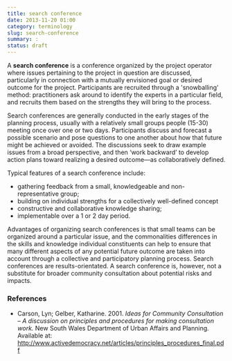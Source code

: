 ```yaml
---
title: search conference
date: 2013-11-20 01:00
category: terminology
slug: search-conference
summary: :
status: draft
---
```


A **search conference** is a conference organized by the project operator where issues pertaining to the project in question are discussed, particularly in connection with a mutually envisioned goal or desired outcome for the project. Participants are recruited through a 'snowballing' method: practitioners ask around to identify the experts in a particular field, and recruits them based on the strengths they will bring to the process.

Search conferences are generally conducted in the early stages of the planning process, usually with a relatively small groups people (15-30) meeting once over one or two days. Participants discuss and forecast a possible scenario and pose questions to one another about how that future might be achieved or avoided. The discussions seek to draw example issues from a broad perspective, and then ‘work backward’ to develop action plans toward realizing a desired outcome—as collaboratively defined.


Typical features of a search conference include:

* gathering feedback from a small, knowledgeable and non-representative group;
* building on individual strengths for a collectively well-defined concept
* constructive and collaborative knowledge sharing;
* implementable over a 1 or 2 day period.

Advantages of organizing search conferences is that small teams can be organized around a particular issue, and the commonalities differences in the skills and knowledge individual constituents can help to ensure that many different aspects of any potential future outcome are taken into account through a collective and participatory planning process. Search conferences are results-orientated. A search conference is, however, not a substitute for broader community consultation about potential risks and impacts.

### References

* Carson, Lyn; Gelber, Katharine. 2001. *Ideas for Community Consultation – A discussion on principles and procedures for making consultation work.* New South Wales Department of Urban Affairs and Planning. Available at: http://www.activedemocracy.net/articles/principles_procedures_final.pdf

